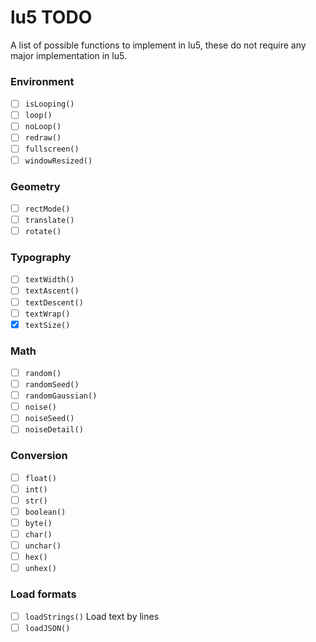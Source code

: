 # lu5 TODO

A list of possible functions to implement in lu5, these do not require any major implementation in lu5.

### Environment

- [ ] `isLooping()`
- [ ] `loop()`
- [ ] `noLoop()`
- [ ] `redraw()`
- [ ] `fullscreen()`
- [ ] `windowResized()`

### Geometry

- [ ] `rectMode()`
- [ ] `translate()`
- [ ] `rotate()`

### Typography

- [ ] `textWidth()`
- [ ] `textAscent()`
- [ ] `textDescent()`
- [ ] `textWrap()`
- [x] `textSize()`

### Math

- [ ] `random()`
- [ ] `randomSeed()`
- [ ] `randomGaussian()`
- [ ] `noise()`
- [ ] `noiseSeed()`
- [ ] `noiseDetail()`

### Conversion

- [ ] `float()`
- [ ] `int()`
- [ ] `str()`
- [ ] `boolean()`
- [ ] `byte()`
- [ ] `char()`
- [ ] `unchar()`
- [ ] `hex()`
- [ ] `unhex()`

### Load formats

- [ ] `loadStrings()` Load text by lines
- [ ] `loadJSON()` 
